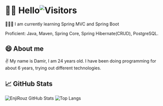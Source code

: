 # 👦🏻 Hello![Visitors](https://visitor-badge.glitch.me/badge?page_id=Damir400) 


👨🏻‍💻 I am currently learning Spring MVC and Spring Boot

Proficient: Java, Maven, Spring Core, Spring Hibernate(CRUD), PostgreSQL.

## 😄 About me 

✌️ My name is Damir, I am 24 years old. I have been doing programming for about 6 years, trying out different technologies. 

## 📈 GitHub Stats

![EnjiRouz GitHub Stats](https://github-readme-stats.vercel.app/api?username=Damir400&count_private=true&hide=contribs&show_icons=true&theme=radical)
![Top Langs](https://github-readme-stats.vercel.app/api/top-langs/?username=Damir400&count_private=true&hide=tsql&langs_count=7&theme=radical&layout=compact)

<!--
Aynur19/Aynur19 is a ✨ _special_ ✨ repository because its README.md (this file) appears on your GitHub profile.

Here are some ideas to get you started:

- 🔭 I’m currently working on ...
- 🌱 I’m currently learning to apply machine learning in solving various problems, working with Unity and Blender
- 👯 I’m looking to collaborate on ...
- 🤔 I’m looking for help with ...
- 💬 Ask me about ...
- 📫 How to reach me: ...
- 😄 Pronouns: ...
- ⚡️ Fun fact: ...
-->